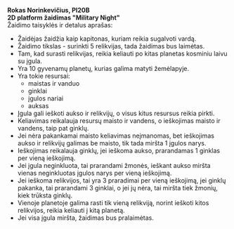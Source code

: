 **Rokas Norinkevičius, PI20B<br/>
2D platform žaidimas "Military Night"<br/>**
Žaidimo taisyklės ir detalus aprašas:
  - Žaidėjas žaidžia kaip kapitonas, kuriam reikia sugalvoti vardą.
  - Žaidimo tikslas - surinkti 5 relikvijas, tada žaidimas bus laimėtas.
  - Tam, kad surasti relikvijas, reikia keliauti po kitas planetas kosminiu laivu su įgula.
  - Yra 10 gyvenamų planetų, kurias galima matyti žemėlapyje.
  - Yra tokie resursai:
    - maistas ir vanduo
    - ginklai
    - įgulos nariai
    - auksas
  - Įgula gali ieškoti aukso ir relikvijų, o visus kitus resursus reikia pirkti.
  - Keliavimas reikalauja resursų maisto ir vandens, o ieškojimas maisto ir vandens, taip pat ginklų.
  - Jei nėra pakankamai maisto keliavimas neįmanomas, bet ieškojimas aukso ir relikvijų galimas be maisto, tik tada miršta 1 įgulos narys.
  - Ieškojimas reikalauja ginklų, jei ieškoma aukso, prarandamas 1 ginklas per vieną ieškojimą.
  - Jei įgula neginkluota, tai prarandami žmonės, ieškant aukso miršta vienas neginkluotas įgulos narys per vieną ieškojimą.
  - Jei ieškoma relikvijos, tai yra 3 praradimai per vieną ieškojimą, jei ginklų pakanka, tai prarandami 3 ginklai, o jei jų nėra, tai miršta tiek žmonių, kiek trūksta ginklų.
  - Vienoje planetoje galima rasti tik vieną relikviją, norint ieškoti kitos relikvijos, reikia keliauti į kitą planetą.
  - Jei visa įgula miršta, žaidimas bus pralaimėtas.
